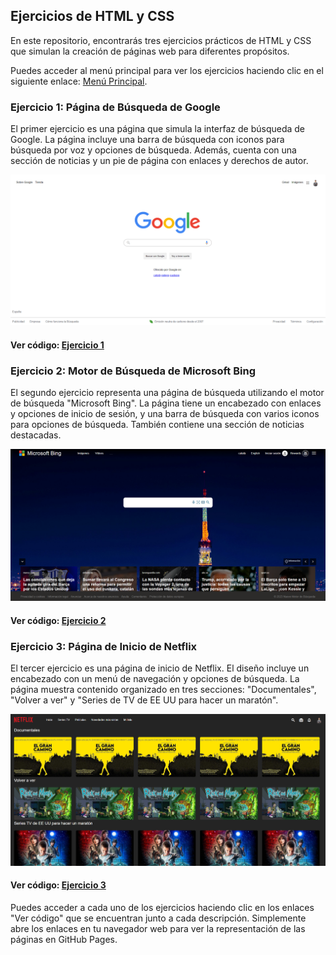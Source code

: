 ## Ejercicios de HTML y CSS

En este repositorio, encontrarás tres ejercicios prácticos de HTML y CSS que simulan la creación de páginas web para diferentes propósitos.

Puedes acceder al menú principal para ver los ejercicios haciendo clic en el siguiente enlace: [Menú Principal](https://davidtomas98.github.io/T05-CSS3-Layout/).

### Ejercicio 1: Página de Búsqueda de Google

El primer ejercicio es una página que simula la interfaz de búsqueda de Google. La página incluye una barra de búsqueda con iconos para búsqueda por voz y opciones de búsqueda. Además, cuenta con una sección de noticias y un pie de página con enlaces y derechos de autor.

![Google Search Page](./imagenes/1.png)

#### Ver código: [Ejercicio 1](https://davidtomas98.github.io/T05-CSS3-Layout/Tarea1/index.html)

### Ejercicio 2: Motor de Búsqueda de Microsoft Bing

El segundo ejercicio representa una página de búsqueda utilizando el motor de búsqueda "Microsoft Bing". La página tiene un encabezado con enlaces y opciones de inicio de sesión, y una barra de búsqueda con varios iconos para opciones de búsqueda. También contiene una sección de noticias destacadas.

![Microsoft Bing Search Page](./imagenes/2.png)

#### Ver código: [Ejercicio 2](https://davidtomas98.github.io/T05-CSS3-Layout/Tarea2/index.html)

### Ejercicio 3: Página de Inicio de Netflix

El tercer ejercicio es una página de inicio de Netflix. El diseño incluye un encabezado con un menú de navegación y opciones de búsqueda. La página muestra contenido organizado en tres secciones: "Documentales", "Volver a ver" y "Series de TV de EE UU para hacer un maratón".

![Netflix Homepage](./imagenes/3.png)

#### Ver código: [Ejercicio 3](https://davidtomas98.github.io/T05-CSS3-Layout/Tarea3/index.html)

Puedes acceder a cada uno de los ejercicios haciendo clic en los enlaces "Ver código" que se encuentran junto a cada descripción. Simplemente abre los enlaces en tu navegador web para ver la representación de las páginas en GitHub Pages.
